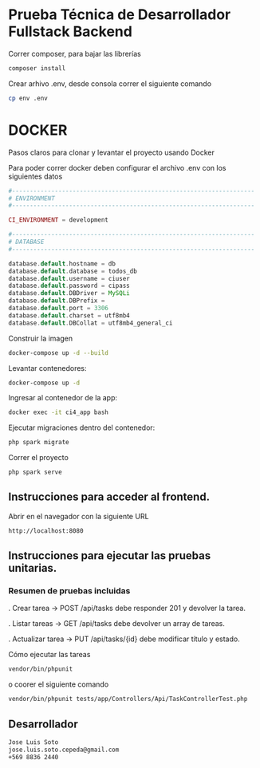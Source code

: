 # Prueba Técnica de Desarrollador Fullstack Backend

Correr composer, para bajar las librerías
```bash
composer install
```

Crear arhivo .env, desde consola correr el siguiente comando
```bash
cp env .env
```

# DOCKER
Pasos claros para clonar y levantar el proyecto usando Docker

Para poder correr docker deben configurar el archivo .env con los siguientes datos

```php
#--------------------------------------------------------------------
# ENVIRONMENT
#--------------------------------------------------------------------

CI_ENVIRONMENT = development

#--------------------------------------------------------------------
# DATABASE
#--------------------------------------------------------------------

database.default.hostname = db
database.default.database = todos_db
database.default.username = ciuser
database.default.password = cipass
database.default.DBDriver = MySQLi
database.default.DBPrefix =
database.default.port = 3306
database.default.charset = utf8mb4
database.default.DBCollat = utf8mb4_general_ci
```

Construir la imagen
```bash
docker-compose up -d --build
```

Levantar contenedores: 
```bash
docker-compose up -d
```

Ingresar al contenedor de la app:
```bash
docker exec -it ci4_app bash
```

Ejecutar migraciones dentro del contenedor:
```bash
php spark migrate
```

Correr el proyecto
```bash
php spark serve
```

## Instrucciones para acceder al frontend.
Abrir en el navegador con la siguiente URL
```bash
http://localhost:8080
```


## Instrucciones para ejecutar las pruebas unitarias.
### Resumen de pruebas incluidas
. Crear tarea → POST /api/tasks debe responder 201 y devolver la tarea.

. Listar tareas → GET /api/tasks debe devolver un array de tareas.

. Actualizar tarea → PUT /api/tasks/{id} debe modificar título y estado.

Cómo ejecutar las tareas
```bash
vendor/bin/phpunit
```
o coorer el siguiente comando
```bash
vendor/bin/phpunit tests/app/Controllers/Api/TaskControllerTest.php
```

## Desarrollador
```bash
Jose Luis Soto
jose.luis.soto.cepeda@gmail.com
+569 8836 2440
```